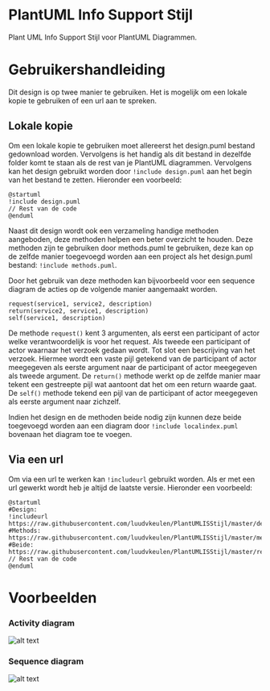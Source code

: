# PlantUML Info Support Stijl
Plant UML Info Support Stijl voor PlantUML Diagrammen. 

# Gebruikershandleiding
Dit design is op twee manier te gebruiken. Het is mogelijk om een lokale kopie te gebruiken of een url aan te spreken.

## Lokale kopie
Om een lokale kopie te gebruiken moet allereerst het design.puml bestand gedownload worden. Vervolgens is het handig als dit bestand in dezelfde folder komt te staan als de rest van je PlantUML diagrammen. Vervolgens kan het design gebruikt worden door `!include design.puml` aan het begin van het bestand te zetten. Hieronder een voorbeeld:
```
@startuml
!include design.puml
// Rest van de code
@enduml
```

Naast dit design wordt ook een verzameling handige methoden aangeboden, deze methoden helpen een beter overzicht te houden. Deze methoden zijn te gebruiken door methods.puml te gebruiken, deze kan op de zelfde manier toegevoegd worden aan een project als het design.puml bestand: `!include methods.puml`.

Door het gebruik van deze methoden kan bijvoorbeeld voor een sequence diagram de acties op de volgende manier aangemaakt worden.

```
request(service1, service2, description)
return(service2, service1, description)
self(service1, description)
```
De methode `request()` kent 3 argumenten, als eerst een participant of actor welke verantwoordelijk is voor het request. Als tweede een participant of actor waarnaar het verzoek gedaan wordt. Tot slot een bescrijving van het verzoek. Hiermee wordt een vaste pijl getekend van de participant of actor meegegeven als eerste argument naar de participant of actor meegegeven als tweede argument. De `return()` methode werkt op de zelfde manier maar tekent een gestreepte pijl wat aantoont dat het om een return waarde gaat. De `self()` methode tekend een pijl van de participant of actor meegegeven als eerste argument naar zichzelf.

Indien het design en de methoden beide nodig zijn kunnen deze beide toegevoegd worden aan een diagram door `!include localindex.puml` bovenaan het diagram toe te voegen.

## Via een url
Om via een url te werken kan `!includeurl` gebruikt worden. Als er met een url gewerkt wordt heb je altijd de laatste versie. Hieronder een voorbeeld:
```
@startuml
#Design:
!includeurl https://raw.githubusercontent.com/luudvkeulen/PlantUMLISStijl/master/design.puml
#Methods:
https://raw.githubusercontent.com/luudvkeulen/PlantUMLISStijl/master/methods.puml
#Beide:
https://raw.githubusercontent.com/luudvkeulen/PlantUMLISStijl/master/remoteindex.puml
// Rest van de code
@enduml
```

# Voorbeelden
### Activity diagram
![alt text](https://i.imgur.com/JYLcZyn.png "Activity diagram")
### Sequence diagram
![alt text](https://raw.githubusercontent.com/luudvkeulen/PlantUMLISStijl/master/out/voorbeelden/sequencediagram/Sequence%20diagram.png "Sequence diagram")
